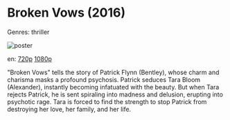 # Broken Vows (2016)

Genres: thriller

![poster](http://image.tmdb.org/t/p/w500/p9VdBOUMFh6Xc83HimxFpvMKmTB.jpg)

en:
  [720p](magnet:?xt=urn:btih:7E3C40388B95182CE9A05973EC28490FB39A75A2&tr=udp://glotorrents.pw:6969/announce&tr=udp://tracker.opentrackr.org:1337/announce&tr=udp://torrent.gresille.org:80/announce&tr=udp://tracker.openbittorrent.com:80&tr=udp://tracker.coppersurfer.tk:6969&tr=udp://tracker.leechers-paradise.org:6969&tr=udp://p4p.arenabg.ch:1337&tr=udp://tracker.internetwarriors.net:1337)
  [1080p](magnet:?xt=urn:btih:12C5B267E440F511C36B51DEDD38CA390B131C77&tr=udp://glotorrents.pw:6969/announce&tr=udp://tracker.opentrackr.org:1337/announce&tr=udp://torrent.gresille.org:80/announce&tr=udp://tracker.openbittorrent.com:80&tr=udp://tracker.coppersurfer.tk:6969&tr=udp://tracker.leechers-paradise.org:6969&tr=udp://p4p.arenabg.ch:1337&tr=udp://tracker.internetwarriors.net:1337)
  


"Broken Vows" tells the story of Patrick Flynn (Bentley), whose charm and charisma masks a profound psychosis. Patrick seduces Tara Bloom (Alexander), instantly becoming infatuated with the beauty. But when Tara rejects Patrick, he is sent spiraling into madness and delusion, erupting into psychotic rage. Tara is forced to find the strength to stop Patrick from destroying her love, her family, and her life.
